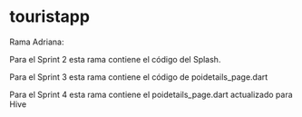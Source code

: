 # touristapp

Rama Adriana:

Para el Sprint 2 esta rama contiene el código del Splash.

Para el Sprint 3 esta rama contiene el código de poidetails_page.dart

Para el Sprint 4 esta rama contiene el poidetails_page.dart actualizado para Hive
